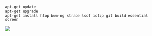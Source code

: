 ```
apt-get update
apt-get upgrade
apt-get install htop bwm-ng strace lsof iotop git build-essential screen
```

<img src="https://raw.githubusercontent.com/poiuty/chaturbate100.com/master/html/img/github.jpg">
